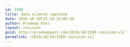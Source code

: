 ```yaml
---
id: 1590
title: data science capstone
date: 2016-10-10T15:10:11+05:30
author: Pradeep Pant
layout: revision
guid: http://pradeeppant.com/2016/10/1589-revision-v1/
permalink: /2016/10/10/1589-revision-v1/
---
```

